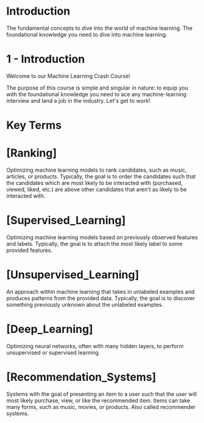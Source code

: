 # Introduction
The fundamental concepts to dive into the world of machine learning.
The foundational knowledge you need to dive into machine learning.

# 1 - Introduction

Welcome to our Machine Learning Crash Course! 

The purpose of this course is simple and singular in nature: to equip you with the 
foundational knowledge you need to ace any machine-learning interview and land a 
job in the industry. Let's get to work!

# Key Terms

# [Ranking]
Optimizing machine learning models to rank candidates, such as music, articles, or 
products. Typically, the goal is to order the candidates such that the candidates 
which are most likely to be interacted with (purchased, viewed, liked, etc.) are 
above other candidates that aren't as likely to be interacted with.

# [Supervised_Learning]
Optimizing machine learning models based on previously observed features and labels. 
Typically, the goal is to attach the most likely label to some provided features.

# [Unsupervised_Learning]
An approach within machine learning that takes in unlabeled examples and produces 
patterns from the provided data. Typically, the goal is to discover something 
previously unknown about the unlabeled examples.

# [Deep_Learning]
Optimizing neural networks, often with many hidden layers, to perform unsupervised 
or supervised learning.

# [Recommendation_Systems]
Systems with the goal of presenting an item to a user such that the user will most 
likely purchase, view, or like the recommended item. Items can take many forms, 
such as music, movies, or products. Also called recommender systems.
